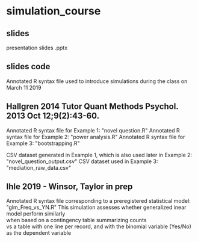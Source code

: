 # simulation_course

## slides

presentation slides .pptx

## slides code

Annotated R syntax file used to introduce simulations during the class on March 11 2019


## Hallgren 2014 Tutor Quant Methods Psychol. 2013 Oct 12;9(2):43-60.

Annotated R syntax file for Example 1: "novel question.R"
Annotated R syntax file for Example 2: "power analysis.R"
Annotated R syntax file for Example 3: "bootstrapping.R"

CSV dataset generated in Example 1, which is also used later in Example 2: "novel_question_output.csv"
CSV dataset used in Example 3: "mediation_raw_data.csv"


## Ihle 2019 - Winsor, Taylor in prep

Annotated R syntax file corresponding to a preregistered statistical model: "glm_Freq_vs_YN.R"
This simulation assesses whether generalized inear model perform similarly  
when based on a contingency table summarizing counts  
vs a table with one line per record, and with the binomial variable (Yes/No) as the dependent variable
